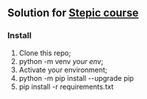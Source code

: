 ## Solution for [Stepic course](https://stepik.org/lesson/237240/step/9?unit=209628)

### Install

1. Clone this repo;
2. python -m venv _your env_;
3. Activate your environment;
4. python -m pip install --upgrade pip
5. pip install -r requirements.txt